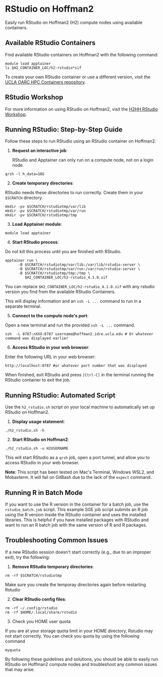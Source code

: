 # RStudio on Hoffman2

Easily run RStudio on Hoffman2 (H2) compute nodes using available containers.

## Available RStudio Containers

Find available RStudio containers on Hoffman2 with the following command:

```
module load apptainer
ls $H2_CONTAINER_LOC/h2-rstudio*sif
```

To create your own RStudio container or use a different version, visit the [UCLA OARC HPC Containers repository](https://github.com/ucla-oarc-hpc/hpc_containers).

## RStudio Workshop

For more information on using RStudio on Hoffman2, visit the [H2HH RStudio Workshop](https://github.com/ucla-oarc-hpc/H2HH_rstudio).

## Running RStudio: Step-by-Step Guide

Follow these steps to run RStudio using an RStudio container on Hoffman2:

1. **Request an interactive job**:

   RStudio and Apptainer can only run on a compute node, not on a login node.

```
qrsh -l h_data=10G
```

2. **Create temporary directories**:

RStudio needs these directories to run correctly. Create them in your `$SCRATCH` directory.

```
mkdir -pv $SCRATCH/rstudiotmp/var/lib
mkdir -pv $SCRATCH/rstudiotmp/var/run
mkdir -pv $SCRATCH/rstudiotmp/tmp
```

3. **Load Apptainer module**:

```
module load apptainer
```

4. **Start RStudio process**:

Do not kill this process until you are finished with RStudio.

```
apptainer run \
      -B $SCRATCH/rstudiotmp/var/lib:/var/lib/rstudio-server \
      -B $SCRATCH/rstudiotmp/var/run:/var/run/rstudio-server \
      -B $SCRATCH/rstudiotmp/tmp:/tmp \
         $H2_CONTAINER_LOC/h2-rstudio_4.1.0.sif
```

You can replace `$H2_CONTAINER_LOC/h2-rstudio_4.1.0.sif` with any rstudio version you find from the available RStudio Containers.

This will display information and an `ssh -L ...` command to run in a separate terminal.

5. **Connect to the compute node's port**:

Open a new terminal and run the provided `ssh -L ...` command.

```
ssh  -L 8787:nXXX:8787 username@hoffman2.idre.ucla.edu # Or whatever command was displayed earlier 
```


6. **Access RStudio in your web browser**:

Enter the following URL in your web browser:

```
http://localhost:8787 #or whatever port number that was displayed
```


When finished, exit RStudio and press `[Ctrl-C]` in the terminal running the RStudio container to exit the job.

## Running RStudio: Automated Script

Use the `h2_rstudio.sh` script on your local machine to automatically set up RStudio on Hoffman2.

1. **Display usage statement**:

```
./h2_rstudio.sh -h
```

2. **Start RStudio on Hoffman2**:

```
./h2_rstudio.sh -u H2USERNAME
```


This will start RStudio as a `qrsh` job, open a port tunnel, and allow you to access RStudio in your web browser.

**Note**: This script has been tested on Mac's Terminal, Windows WSL2, and Mobaxterm. It will fail on GitBash due to the lack of the `expect` command.

## Running R in Batch Mode

If you want to use the R version in the container for a batch job, use the `rstudio_batch.job` script. This example SGE job script submits an R job using the R version inside the RStudio container and uses the installed libraries. This is helpful if you have installed packages with RStudio and want to run an R batch job with the same version of R and R packages.

## Troubleshooting Common Issues

If a new RStudio session doesn't start correctly (e.g., due to an improper exit), try the following:

1. **Remove RStudio temporary directories**:

```
rm -rf $SCRATCH/rstudiotmp
```
Make sure you create the temporay directories again before restarting Rstudio

2. **Clear RStudio config files**:

```
rm -rf ~/.config/rstudio
rm -rf $HOME/.local/share/rstudio
```
3. Check you HOME user quota

If you are at your storage quota limit in your HOME directory, Rstudio may not start correctly. You can check you quota by using the following command

```
myquota
```

By following these guidelines and solutions, you should be able to easily run RStudio on Hoffman2 compute nodes and troubleshoot any common issues that may arise.



